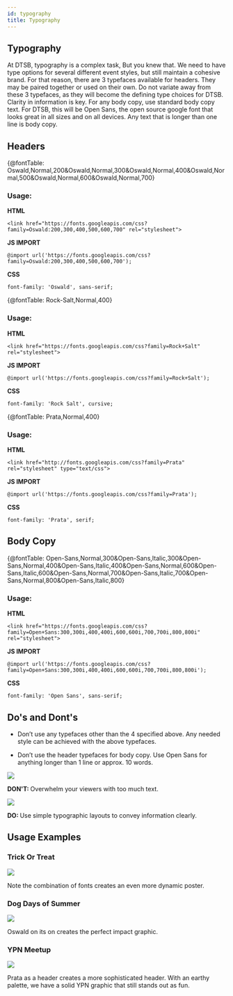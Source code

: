 ```yaml
---
id: typography
title: Typography
---
```


<link href="https://fonts.googleapis.com/css?family=Oswald:200,300,400,500,600,700" rel="stylesheet"> 
<link href="https://fonts.googleapis.com/css?family=Rock+Salt" rel="stylesheet">
<link href="http://fonts.googleapis.com/css?family=Prata" rel="stylesheet" type="text/css">
<link href="https://fonts.googleapis.com/css?family=Open+Sans:300,300i,400,400i,600,600i,700,700i,800,800i" rel="stylesheet">

## Typography

At DTSB, typography is a complex task, But you knew that. We need to have type options for several different event styles, but still maintain a cohesive brand. For that reason, there are 3 typefaces available for headers. They may be paired together or used on their own. Do not variate away from these 3 typefaces, as they will become the defining type choices for DTSB.
Clarity in information is key. For any body copy, use standard body copy text. For DTSB, this will be Open Sans, the open source google font that looks great in all sizes and on all devices. Any text that is longer than one line is body copy.

## Headers

[comment]: <> (For all font tables, make sure that you have loaded the source files from google fonts into the section above.)

{@fontTable: Oswald,Normal,200&Oswald,Normal,300&Oswald,Normal,400&Oswald,Normal,500&Oswald,Normal,600&Oswald,Normal,700}

<h3>Usage:</h3>

**HTML**

<pre><code class="language-html">&lt;link href="https://fonts.googleapis.com/css?family=Oswald:200,300,400,500,600,700" rel="stylesheet"&gt;</code></pre>

**JS IMPORT**

<pre><code class="language-js">@import url('https://fonts.googleapis.com/css?family=Oswald:200,300,400,500,600,700');</code></pre>

**CSS**

<pre><code class="language-css">font-family: 'Oswald', sans-serif;</code></pre>

{@fontTable: Rock-Salt,Normal,400}

<h3>Usage:</h3>

**HTML**

<pre><code class="language-html">&lt;link href="https://fonts.googleapis.com/css?family=Rock+Salt" rel="stylesheet"&gt;</code></pre>

**JS IMPORT**

<pre><code class="language-js">@import url('https://fonts.googleapis.com/css?family=Rock+Salt');</code></pre>

**CSS**

<pre><code class="language-css">font-family: 'Rock Salt', cursive;</code></pre>

{@fontTable: Prata,Normal,400}

<h3>Usage:</h3>

**HTML**

<pre><code class="language-html">&lt;link href="http://fonts.googleapis.com/css?family=Prata" rel="stylesheet" type="text/css"&gt;</code></pre>

**JS IMPORT**

<pre><code class="language-js">@import url('https://fonts.googleapis.com/css?family=Prata');</code></pre>

**CSS**

<pre><code class="language-css">font-family: 'Prata', serif;</code></pre>

## Body Copy

{@fontTable: Open-Sans,Normal,300&Open-Sans,Italic,300&Open-Sans,Normal,400&Open-Sans,Italic,400&Open-Sans,Normal,600&Open-Sans,Italic,600&Open-Sans,Normal,700&Open-Sans,Italic,700&Open-Sans,Normal,800&Open-Sans,Italic,800}

<h3>Usage:</h3>

**HTML**

<pre><code class="language-html">&lt;link href="https://fonts.googleapis.com/css?family=Open+Sans:300,300i,400,400i,600,600i,700,700i,800,800i" rel="stylesheet"&gt;</code></pre>

**JS IMPORT**

<pre><code class="language-js">@import url('https://fonts.googleapis.com/css?family=Open+Sans:300,300i,400,400i,600,600i,700,700i,800,800i');</code></pre>

**CSS**

<pre><code class="language-css">font-family: 'Open Sans', sans-serif;</code></pre>

## Do's and Dont's

- Don’t use any typefaces other than the 4 specified above. Any needed style can be achieved with the above typefaces.

- Don’t use the header typefaces for body copy. Use Open Sans for anything longer than 1 line or approx. 10 words.

<div class="row">
<div class="halfWidth dosDonts"><img class="downloadable" src="../img/typoDosDonts1.jpg"><p class="descriptionText donts"><strong>DON'T: </strong>Overwhelm your viewers with too much text.</p></div>
<div class="halfWidth dosDonts"><img class="downloadable" src="../img/typoDosDonts2.jpg"><p class="descriptionText dos"><strong>DO: </strong>Use simple typographic layouts to convey information clearly.</p></div>
</div>

## Usage Examples

<h3 class="centeredText">Trick Or Treat</h3>
<img class="downloadable" src="../img/usageExamples1.jpg"><p class="descriptionText">
<p class="descriptionText">Note the combination of fonts creates an even more dynamic poster.</p>

<h3 class="centeredText">Dog Days of Summer</h3>
<img class="downloadable" src="../img/usageExamples2.jpg"><p class="descriptionText">
<p class="descriptionText">Oswald on its on creates the perfect impact graphic.</p>

<h3 class="centeredText">YPN Meetup</h3>
<img class="downloadable" src="../img/usageExamples3.jpg"><p class="descriptionText">
<p class="descriptionText">Prata as a header creates a more sophisticated header. With an earthy palette, we have a solid YPN graphic that still stands out as fun.</p>
